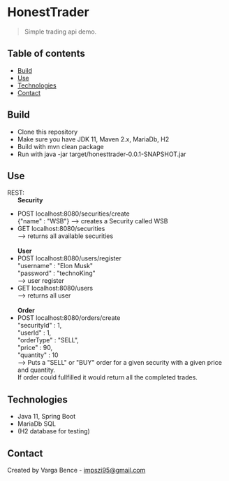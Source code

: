 # HonestTrader
> Simple trading api demo.

## Table of contents
* [Build](#build)
* [Use](#use)
* [Technologies](#technologies)
* [Contact](#contact)

## Build
* Clone this repository
* Make sure you have JDK 11, Maven 2.x, MariaDb, H2
* Build with mvn clean package
* Run with java -jar target/honesttrader-0.0.1-SNAPSHOT.jar

## Use
REST: <br>
  &nbsp;&nbsp;&nbsp;&nbsp;&nbsp;&nbsp;**Security**
* POST localhost:8080/securities/create <br>
    {"name" : "WSB"} --> creates a Security called WSB <br>
* GET localhost:8080/securities <br>
    --> returns all available securities <br><br>
**User**
* POST localhost:8080/users/register <br>
    "username" : "Elon Musk"<br>
    "password" : "technoKing" <br> 
    --> user register <br>
* GET localhost:8080/users <br>
    --> returns all user <br><br>
**Order**
* POST localhost:8080/orders/create <br>
        "securityId" : 1,<br>
	"userId" : 1,<br>
	"orderType" : "SELL",<br>
	"price" : 90,<br>
	"quantity" : 10<br>
    --> Puts a "SELL" or "BUY" order for a given security with a given price and quantity.<br>
If order could fullfilled it would return all the completed trades.<br>

## Technologies
* Java 11, Spring Boot
* MariaDb SQL
* (H2 database for testing)

## Contact
Created by Varga Bence - impszi95@gmail.com <br />
